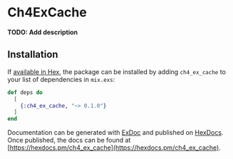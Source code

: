 # Ch4ExCache

**TODO: Add description**

## Installation

If [available in Hex](https://hex.pm/docs/publish), the package can be installed
by adding `ch4_ex_cache` to your list of dependencies in `mix.exs`:

```elixir
def deps do
  [
    {:ch4_ex_cache, "~> 0.1.0"}
  ]
end
```

Documentation can be generated with [ExDoc](https://github.com/elixir-lang/ex_doc)
and published on [HexDocs](https://hexdocs.pm). Once published, the docs can
be found at [https://hexdocs.pm/ch4_ex_cache](https://hexdocs.pm/ch4_ex_cache).

